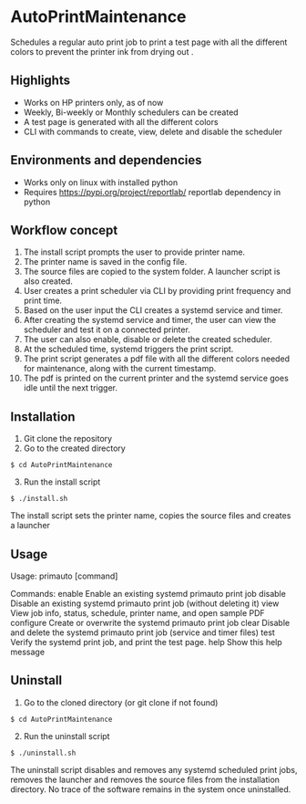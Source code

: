 # AutoPrintMaintenance

Schedules a regular auto print job to print a test page with all the
different colors to prevent the printer ink from drying out
.
## Highlights

- Works on HP printers only, as of now
- Weekly, Bi-weekly or Monthly schedulers can be created
- A test page is generated with all the different colors
- CLI with commands to create, view, delete and disable the scheduler

## Environments and dependencies

- Works only on linux with installed python
- Requires https://pypi.org/project/reportlab/ reportlab dependency in python

## Workflow concept

1. The install script prompts the user to provide printer name.
2. The printer name is saved in the config file.
3. The source files are copied to the system folder. A launcher script is also created.
4. User creates a print scheduler via CLI by providing print frequency and print time.
5. Based on the user input the CLI creates a systemd service and timer.
6. After creating the systemd service and timer, the user can view the scheduler and test it on a connected printer.
7. The user can also enable, disable or delete the created scheduler.
8. At the scheduled time, systemd triggers the print script.
9. The print script generates a pdf file with all the different colors needed for maintenance, along with the current timestamp.
10. The pdf is printed on the current printer and the systemd service goes idle until the next trigger.

## Installation

1. Git clone the repository
2. Go to the created directory
```
$ cd AutoPrintMaintenance
```
3. Run the install script
```
$ ./install.sh
```
The install script sets the printer name, copies the source files and creates a launcher

## Usage

Usage: primauto [command]

Commands:
  enable     Enable an existing systemd primauto print job
  disable    Disable an existing systemd primauto print job (without deleting it)
  view       View job info, status, schedule, printer name, and open sample PDF
  configure  Create or overwrite the systemd primauto print job
  clear      Disable and delete the systemd primauto print job (service and timer files)
  test       Verify the systemd print job, and print the test page.
  help       Show this help message

## Uninstall

1. Go to the cloned directory (or git clone if not found)
```
$ cd AutoPrintMaintenance
```
2. Run the uninstall script
```
$ ./uninstall.sh
```
The uninstall script disables and removes any systemd scheduled print jobs, removes the launcher and removes the source files from the installation directory. No trace of the software remains in the system once uninstalled.
